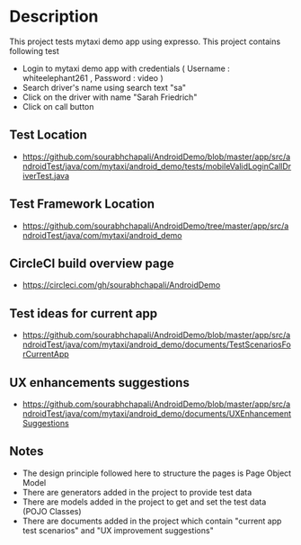 # Description
This project tests mytaxi demo app using expresso. This project contains following test
* Login to mytaxi demo app with credentials ( Username : whiteelephant261 , Password : video )
* Search driver's name using search text "sa"
* Click on the driver with name "Sarah Friedrich"
* Click on call button 

## Test Location 
* https://github.com/sourabhchapali/AndroidDemo/blob/master/app/src/androidTest/java/com/mytaxi/android_demo/tests/mobileValidLoginCallDriverTest.java

## Test Framework Location
* https://github.com/sourabhchapali/AndroidDemo/tree/master/app/src/androidTest/java/com/mytaxi/android_demo

## CircleCI build overview page 
* https://circleci.com/gh/sourabhchapali/AndroidDemo

## Test ideas for current app
* https://github.com/sourabhchapali/AndroidDemo/blob/master/app/src/androidTest/java/com/mytaxi/android_demo/documents/TestScenariosForCurrentApp

## UX enhancements suggestions 
* https://github.com/sourabhchapali/AndroidDemo/blob/master/app/src/androidTest/java/com/mytaxi/android_demo/documents/UXEnhancementSuggestions

## Notes 
* The design principle followed here to structure the pages is Page Object Model
* There are generators added in the project to provide test data 
* There are models added in the project to get and set the test data (POJO Classes)
* There are documents added in the project which contain "current app test scenarios" and "UX improvement suggestions"



